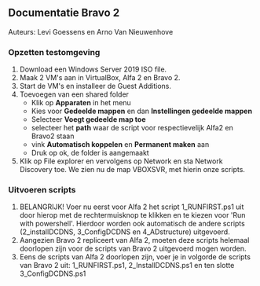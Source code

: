 ## Documentatie Bravo 2

Auteurs: Levi Goessens en Arno Van Nieuwenhove

### Opzetten testomgeving
1. Download een Windows Server 2019 ISO file.
2. Maak 2 VM's aan in VirtualBox, Alfa 2 en Bravo 2.
3. Start de VM's en installeer de Guest Additions.
4. Toevoegen van een shared folder
	- Klik op **Apparaten** in het menu
	- Kies voor **Gedeelde mappen** en dan **Instellingen gedeelde mappen**
	- Selecteer **Voegt gedeelde map toe**
	- selecteer het **path** waar de script voor respectievelijk Alfa2 en Bravo2 staan
	- vink **Automatisch koppelen** en **Permanent maken** aan
	- Druk op ok, de folder is aangemaakt
5. Klik op File explorer en vervolgens op Network en sta Network Discovery toe. We zien nu de map VBOXSVR, met hierin onze scripts.

### Uitvoeren scripts
1. BELANGRIJK! Voer nu eerst voor Alfa 2 het script 1_RUNFIRST.ps1 uit door hierop met de rechtermuisknop te klikken en te kiezen voor 'Run with powershell'. Hierdoor worden ook automatisch de andere scripts (2_installDCDNS, 3_ConfigDCDNS en 4_ADstructure) uitgevoerd.
2. Aangezien Bravo 2 repliceert van Alfa 2, moeten deze scripts helemaal doorlopen zijn voor de scripts van Bravo 2 uitgevoerd mogen worden.
3. Eens de scripts van Alfa 2 doorlopen zijn, voer je in volgorde de scripts van Bravo 2 uit: 1_RUNFIRST.ps1, 2_InstallDCDNS.ps1 en ten slotte 3_ConfigDCDNS.ps1

